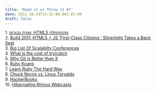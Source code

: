 ```yaml
---
title: 'Read it or Throw it #7'
date: 2011-10-24T13:32:00.001-07:00
draft: false
---
```


1. [מורה נבוכים: HTML5 מההתחלה](http://www.newsgeek.co.il/html5-from-the-beginning/)  
2. [Build 2011: HTML5 + JS 'First-Class Citizens,' Silverlight Takes a Back Seat](http://www.readwriteweb.com/hack/2011/09/build-2011-html5-js-first-clas.php)  
3. [Big List Of Scalabilty Conferences](http://highscalability.com/blog/2011/9/14/big-list-of-scalabilty-conferences.html)  
4. [What is the cost of try/catch](http://ayende.com/blog/91137/what-is-the-cost-of-try-catch)  
5. [Why Git is Better than X](http://whygitisbetterthanx.com/)  
6. [Ruby Koans](http://rubykoans.com/)  
7. [Learn Ruby The Hard Way](http://ruby.learncodethehardway.org/)  
8. [Chuck Norris vs. Linus Torvalds](http://www.linuxscrew.com/2007/10/28/fun-chuck-norris-vs-linus-torvalds/)  
9. [HackerBooks](http://www.hackerbooks.com/)  
10. [Hibernating Rhinos Webcasts](http://ayende.com/blog/4838/hibernating-rhinos-webcasts)